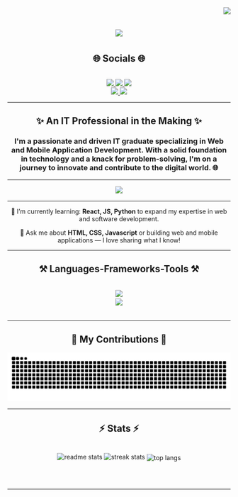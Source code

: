 <img align="right" src="https://visitor-badge.laobi.icu/badge?page_id=kndrxxe.kndrxxe" />

<h1 align="center">
    <img src="https://readme-typing-svg.herokuapp.com/?font=Montserrat&weight=800&size=45&center=true&vCenter=true&width=500&height=70&duration=5000&lines=Hello+World!+🌏;+I'm+Kendrix+Brosas!;" />
</h1>

<h2 align="center">🌐 Socials 🌐</h2>
<br>
<div align="center">
  <a href="https://facebook.com/KendrixBrosas" target="_blank">
    <img src="https://img.shields.io/badge/Facebook-1877F2?style=for-the-badge&logo=facebook&logoColor=white" />
  </a>
  <a href="https://x.com/kndrxxe" target="_blank">
    <img src="https://img.shields.io/badge/X-000000?style=for-the-badge&logo=x&logoColor=white" />
  </a>
  <a href="https://instagram.com/kndrxxe" target="_blank">
    <img src="https://img.shields.io/badge/Instagram-FF0069?style=for-the-badge&logo=instagram&logoColor=white" />
  </a>
<br>
  <a href="mailto:brosaskndrx05@gmail.com">
    <img src="https://img.shields.io/badge/Gmail-333333?style=for-the-badge&logo=gmail&logoColor=red" />
  </a>
  <a href="https://linkedin.com/in/kendrixbrosas" target="_blank">
    <img src="https://img.shields.io/badge/LinkedIn-0077B5?style=for-the-badge&logo=linkedin&logoColor=white" target="_blank" />
  </a>
</div>

<hr/>
<div align="center">
    <h2>✨ An IT Professional in the Making ✨</h2>
    <h3>
        I'm  a passionate and driven IT graduate specializing in Web and Mobile Application Development. With a solid foundation in technology and a knack for problem-solving, I'm on a journey to innovate and contribute to the digital world. 🌐
    </h3>
</div>

<hr/>

<div align="center">
    
![](https://quotes-github-readme.vercel.app/api?type=horizontal&theme=nord&border=true&quote=Code+is+like+humor.+When+you+have+to+explain+it,+it’s+bad.&author=Cory+House)

</div>

<hr/>

<div align="center">
 
 🌱 I’m currently learning: **React, JS, Python** to expand my expertise in web and software development.

💬 Ask me about **HTML, CSS, Javascript** or building web and mobile applications — I love sharing what I know!

 </div>

 <hr/>
 
<h2 align="center">⚒️ Languages-Frameworks-Tools ⚒️</h2>
<br/>
<div align="center">
    <img src="https://skillicons.dev/icons?i=cs,java,python,html,css,javascript,bootstrap,php,mysql" />
</br>
    <img src="https://skillicons.dev/icons?i=vscode,github,figma,vim,kali,linux" /><br>
</div>

<br/>
<hr/>

<div align="center">
  <h2>🐍 My Contributions 🐍</h2>
  
  <img alt="snake eating my contributions" src="https://raw.githubusercontent.com/kndrxxe/kndrxxe/output/github-contribution-grid-snake.svg" />
  
  
</div>

<hr/>

<h2 align="center">⚡ Stats ⚡</h2>
<br>
<div align=center>
     <img width=390 src="https://github-readme-stats.vercel.app/api?username=kndrxxe&count_private=true&show_icons=true&theme=react&rank_icon=github&border_radius=10" alt="readme stats" />
  <img width=390 src="https://streak-stats.demolab.com?user=kndrxxe&theme=react&border_radius=10&card_height=207" alt="streak stats"/>
  <img width=325 align="center" src="https://github-readme-stats.vercel.app/api/top-langs/?username=kndrxxe&hide=HTML&langs_count=8&layout=compact&theme=react&border_radius=10&size_weight=0.5&count_weight=0.5&exclude_repo=github-readme-stats" alt="top langs" />
</div>

<br><br>

<hr/>
